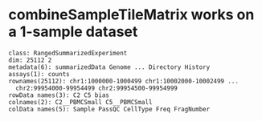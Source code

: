 # combineSampleTileMatrix works on a 1-sample dataset

    class: RangedSummarizedExperiment 
    dim: 25112 2 
    metadata(6): summarizedData Genome ... Directory History
    assays(1): counts
    rownames(25112): chr1:1000000-1000499 chr1:10002000-10002499 ...
      chr2:99954000-99954499 chr2:99954500-99954999
    rowData names(3): C2 C5 bias
    colnames(2): C2__PBMCSmall C5__PBMCSmall
    colData names(5): Sample PassQC CellType Freq FragNumber


